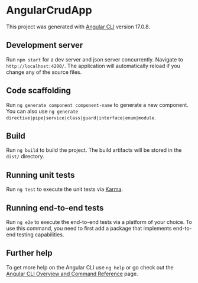 # AngularCrudApp

This project was generated with [Angular CLI](https://github.com/angular/angular-cli) version 17.0.8.

## Development server

Run `npm start` for a dev server and json server concurrently. Navigate to `http://localhost:4200/`. The application will automatically reload if you change any of the source files.

## Code scaffolding

Run `ng generate component component-name` to generate a new component. You can also use `ng generate directive|pipe|service|class|guard|interface|enum|module`.

## Build

Run `ng build` to build the project. The build artifacts will be stored in the `dist/` directory.

## Running unit tests

Run `ng test` to execute the unit tests via [Karma](https://karma-runner.github.io).

## Running end-to-end tests

Run `ng e2e` to execute the end-to-end tests via a platform of your choice. To use this command, you need to first add a package that implements end-to-end testing capabilities.

## 

## Further help

To get more help on the Angular CLI use `ng help` or go check out the [Angular CLI Overview and Command Reference](https://angular.io/cli) page.

